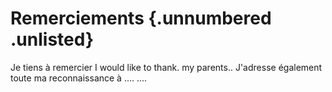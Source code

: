 # Remerciements {.unnumbered .unlisted}

Je tiens à remercier 
I would like to thank. my parents..
J'adresse également toute ma reconnaissance à ....
....

